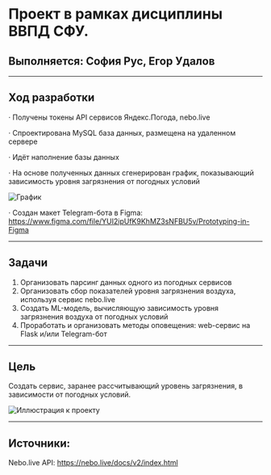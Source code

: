 # Проект в рамках дисциплины ВВПД СФУ. 
## Выполняется: София Рус, Егор Удалов

***

## Ход разработки
· Получены токены API сервисов Яндекс.Погода, nebo.live

· Спроектирована MySQL база данных, размещена на удаленном сервере

· Идёт наполнение базы данных 

· На основе полученных данных сгенерирован график, показывающий зависимость уровня загрязнения от погодных условий

![График](https://sun9-64.userapi.com/impg/w1Q9msyGpEk4l1kTVMh8dz69T32DnW8eIKgLFg/gaDXJ5rPD6o.jpg?size=640x480&quality=96&sign=96f8fd96bedfacd5e6fb9a97eaf56f29&type=album)

· Создан макет Telegram-бота в Figma: https://www.figma.com/file/YUI2ipUfK9KhMZ3sNFBU5v/Prototyping-in-Figma

***

## Задачи
1) Организовать парсинг данных одного из погодных сервисов
2) Организовать сбор показателей уровня загрязнения воздуха, используя сервис nebo.live
3) Создать ML-модель, вычисляющую зависимость уровня загрязнения воздуха от погодных условий
4) Проработать и организовать методы оповещения: web-сервис на Flask и/или Telegram-бот

***

## Цель
Создать сервис, заранее рассчитывающий уровень загрязнения, в зависимости от погодных условий.

![Иллюстрация к проекту](https://sun9-78.userapi.com/impf/fZvJ4ur3AGAkrRxdAmiIIFVklTWox2Sef9B0Sw/UJwY7kVuK0E.jpg?size=1200x800&quality=96&sign=70d1b395b5e87022502ed406ab4940e3&type=album)


*** 
## Источники:
Nebo.live API: https://nebo.live/docs/v2/index.html
